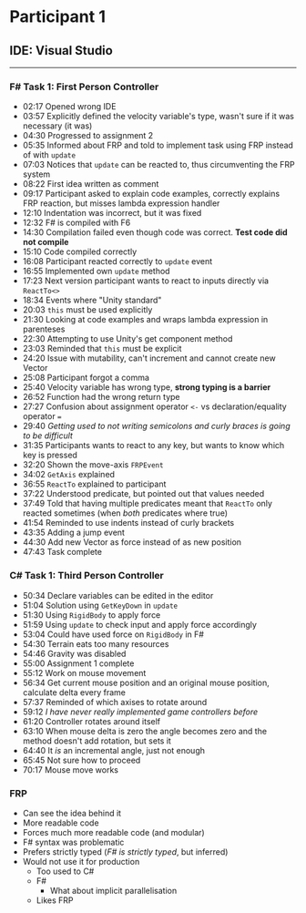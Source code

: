 # Participant 1
## IDE: Visual Studio
---

<!-- ReactTo_ ReactTo- Types- Modularity- -->

### F# Task 1: First Person Controller
* 02:17 Opened wrong IDE
* 03:57 Explicitly defined the velocity variable's type, wasn't sure if it was necessary (it was)
* 04:30 Progressed to assignment 2
* 05:35 Informed about FRP and told to implement task using FRP instead of with `update`
* 07:03 Notices that `update` can be reacted to, thus circumventing the FRP system
* 08:22 First idea written as comment
* 09:17 Participant asked to explain code examples, correctly explains FRP reaction, but misses lambda expression handler
* 12:10 Indentation was incorrect, but it was fixed
* 12:32 F# is compiled with F6
* 14:30 Compilation failed even though code was correct. __Test code did not compile__
* 15:10 Code compiled correctly
* 16:08 Participant reacted correctly to `update` event
* 16:55 Implemented own `update` method
* 17:23 Next version participant wants to react to inputs directly via `ReactTo<>`
* 18:34 Events where "Unity standard"
* 20:03 `this` must be used explicitly
* 21:30 Looking at code examples and wraps lambda expression in parenteses
* 22:30 Attempting to use Unity's get component method
* 23:03 Reminded that `this` must be explicit
* 24:20 Issue with mutability, can't increment and cannot create new Vector
* 25:08 Participant forgot a comma
* 25:40 Velocity variable has wrong type, __strong typing is a barrier__
* 26:52 Function had the wrong return type
* 27:27 Confusion about assignment operator `<-` vs declaration/equality operator `=`
* 29:40 _Getting used to not writing semicolons and curly braces is going to be difficult_
* 31:35 Participants wants to react to any key, but wants to know which key is pressed
* 32:20 Shown the move-axis `FRPEvent`
* 34:02 `GetAxis` explained
* 36:55 `ReactTo` explained to participant
* 37:22 Understood predicate, but pointed out that values needed
* 37:49 Told that having multiple predicates meant that `ReactTo` only reacted sometimes (when _both_ predicates where true)
* 41:54 Reminded to use indents instead of curly brackets
* 43:35 Adding a jump event
* 44:30 Add new Vector as force instead of as new position
* 47:43 Task complete

### C# Task 1: Third Person Controller
* 50:34 Declare variables can be edited in the editor
* 51:04 Solution using `GetKeyDown` in `update`
* 51:30 Using `RigidBody` to apply force
* 51:59 Using `update` to check input and apply force accordingly
* 53:04 Could have used force on `RigidBody` in F#
* 54:30 Terrain eats too many resources
* 54:46 Gravity was disabled
* 55:00 Assignment 1 complete
* 55:12 Work on mouse movement
* 56:34 Get current mouse position and an original mouse position, calculate delta every frame
* 57:37 Reminded of which axises to rotate around
* 59:12 _I have never really implemented game controllers before_
* 61:20 Controller rotates around itself
* 63:10 When mouse delta is zero the angle becomes zero and the method doesn't add rotation, but sets it
* 64:40 It _is_ an incremental angle, just not enough
* 65:45 Not sure how to proceed
* 70:17 Mouse move works

### FRP
* Can see the idea behind it
* More readable code
* Forces much more readable code (and modular)
* F# syntax was problematic
* Prefers strictly typed (_F# is strictly typed_, but inferred)
* Would not use it for production
  * Too used to C#
  * F#
    * What about implicit parallelisation
  * Likes FRP
